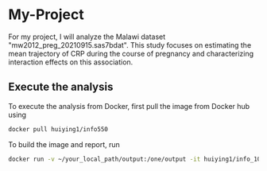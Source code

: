# My-Project
For my project, I will analyze the Malawi dataset "mw2012_preg_20210915.sas7bdat".
This study focuses on estimating the mean trajectory of CRP during the course of pregnancy and characterizing interaction effects on this association.

## Execute the analysis

To execute the analysis from Docker, first pull the image from Docker hub using

``` bash
docker pull huiying1/info550
```
To build the image and report, run

``` bash
docker run -v ~/your_local_path/output:/one/output -it huiying1/info_10
```



